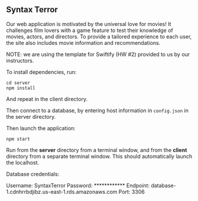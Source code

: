 ## Syntax Terror

Our web application is motivated by the universal love for movies! It challenges film lovers with a game feature to test their knowledge of movies, actors, and directors. To provide a tailored experience to each user, the site also includes movie information and recommendations.

NOTE: we are using the template for Swiftify (HW #2) provided to us by our instructors. 

To install dependencies, run:

```
cd server
npm install
````

And repeat in the client directory. 

Then connect to a database, by entering host information in  `config.json` in the server directory.

Then launch the application: 
```
npm start
```
Run from the **server** directory from a terminal window, and from the **client** directory from a separate terminal window. This should automatically launch the localhost.


Database credentials:

Username: SyntaxTerror
Password: ************
Endpoint: database-1.cdnhrrbdjibz.us-east-1.rds.amazonaws.com
Port: 3306

